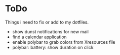 # ToDo
Things i need to fix or add to my dotfiles. <br />

* show dunst notifications for new mail
* find a calendar application
* enable polybar to grab colors from Xresources file
* polybar: battery: show duration on click
